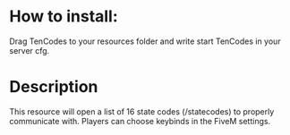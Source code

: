 # How to install:
Drag TenCodes to your resources folder and write start TenCodes in your server cfg.

# Description
This resource will open a list of 16 state codes (/statecodes) to properly communicate with. Players can choose keybinds in the FiveM settings.

